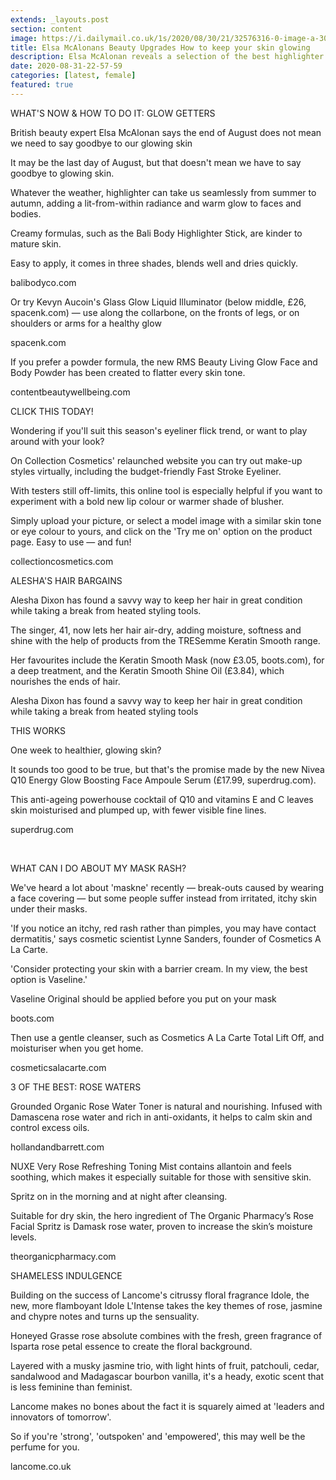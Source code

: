 ```yaml
---
extends: _layouts.post
section: content
image: https://i.dailymail.co.uk/1s/2020/08/30/21/32576316-0-image-a-30_1598819046758.jpg 
title: Elsa McAlonans Beauty Upgrades How to keep your skin glowing 
description: Elsa McAlonan reveals a selection of the best highlighter sticks and powders to maintain our glowing skin as we say goodbye to August. 
date: 2020-08-31-22-57-59 
categories: [latest, female] 
featured: true 
--- 
```

WHAT'S NOW & HOW TO DO IT: GLOW GETTERS

British beauty expert Elsa McAlonan says the end of August does not mean we need to say goodbye to our glowing skin

It may be the last day of August, but that doesn't mean we have to say goodbye to glowing skin.

Whatever the weather, highlighter can take us seamlessly from summer to autumn, adding a lit-from-within radiance and warm glow to faces and bodies.

Creamy formulas, such as the Bali Body Highlighter Stick, are kinder to mature skin.

Easy to apply, it comes in three shades, blends well and dries quickly.

balibodyco.com 

Or try Kevyn Aucoin's Glass Glow Liquid Illuminator (below middle, £26, spacenk.com) — use along the collarbone, on the fronts of legs, or on shoulders or arms for a healthy glow

spacenk.com 

If you prefer a powder formula, the new RMS Beauty Living Glow Face and Body Powder has been created to flatter every skin tone.

contentbeautywellbeing.com 

CLICK THIS TODAY! 

Wondering if you'll suit this season's eyeliner flick trend, or want to play around with your look?

On Collection Cosmetics' relaunched website you can try out make-up styles virtually, including the budget-friendly Fast Stroke Eyeliner.

With testers still off-limits, this online tool is especially helpful if you want to experiment with a bold new lip colour or warmer shade of blusher. 

Simply upload your picture, or select a model image with a similar skin tone or eye colour to yours, and click on the 'Try me on' option on the product page. Easy to use — and fun!

collectioncosmetics.com 

ALESHA'S HAIR BARGAINS 

Alesha Dixon has found a savvy way to keep her hair in great condition while taking a break from heated styling tools.

The singer, 41, now lets her hair air-dry, adding moisture, softness and shine with the help of products from the TRESemme Keratin Smooth range.

Her favourites include the Keratin Smooth Mask (now £3.05, boots.com), for a deep treatment, and the Keratin Smooth Shine Oil (£3.84), which nourishes the ends of hair.

Alesha Dixon has found a savvy way to keep her hair in great condition while taking a break from heated styling tools

THIS WORKS 

One week to healthier, glowing skin? 

It sounds too good to be true, but that's the promise made by the new Nivea Q10 Energy Glow Boosting Face Ampoule Serum (£17.99, superdrug.com). 

This anti-ageing powerhouse cocktail of Q10 and vitamins E and C leaves skin moisturised and plumped up, with fewer visible fine lines.

superdrug.com 

 

WHAT CAN I DO ABOUT MY MASK RASH? 

We've heard a lot about 'maskne' recently — break-outs caused by wearing a face covering — but some people suffer instead from irritated, itchy skin under their masks.

'If you notice an itchy, red rash rather than pimples, you may have contact dermatitis,' says cosmetic scientist Lynne Sanders, founder of Cosmetics A La Carte.

'Consider protecting your skin with a barrier cream. In my view, the best option is Vaseline.'

Vaseline Original should be applied before you put on your mask

boots.com 

Then use a gentle cleanser, such as Cosmetics A La Carte Total Lift Off, and moisturiser when you get home.  

cosmeticsalacarte.com 

3 OF THE BEST: ROSE WATERS

Grounded Organic Rose Water Toner is natural and nourishing. Infused with Damascena rose water and rich in anti-oxidants, it helps to calm skin and control excess oils. 

hollandandbarrett.com 

NUXE Very Rose Refreshing Toning Mist contains allantoin and feels soothing, which makes it especially suitable for those with sensitive skin. 

Spritz on in the morning and at night after cleansing. 

Suitable for dry skin, the hero ingredient of The Organic Pharmacy’s Rose Facial Spritz is Damask rose water, proven to increase the skin’s moisture levels. 

theorganicpharmacy.com

SHAMELESS INDULGENCE 

Building on the success of Lancome's citrussy floral fragrance Idole, the new, more flamboyant Idole L'Intense takes the key themes of rose, jasmine and chypre notes and turns up the sensuality.

Honeyed Grasse rose absolute combines with the fresh, green fragrance of Isparta rose petal essence to create the floral background. 

Layered with a musky jasmine trio, with light hints of fruit, patchouli, cedar, sandalwood and Madagascar bourbon vanilla, it's a heady, exotic scent that is less feminine than feminist. 

Lancome makes no bones about the fact it is squarely aimed at 'leaders and innovators of tomorrow'.

So if you're 'strong', 'outspoken' and 'empowered', this may well be the perfume for you.

lancome.co.uk 

